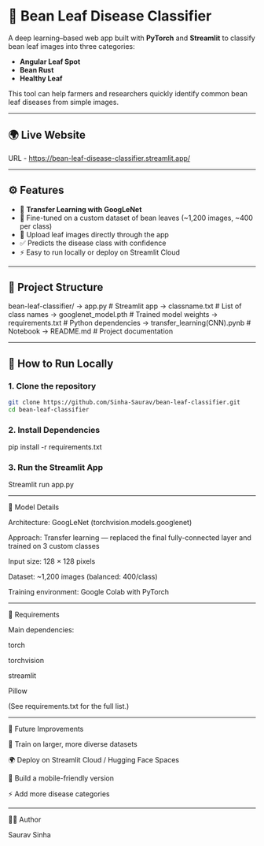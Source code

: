 # 🌱 Bean Leaf Disease Classifier

A deep learning–based web app built with **PyTorch** and **Streamlit** to classify bean leaf images into three categories:

- **Angular Leaf Spot**
- **Bean Rust**
- **Healthy Leaf**

This tool can help farmers and researchers quickly identify common bean leaf diseases from simple images.

---

## 🌍 Live Website
URL - https://bean-leaf-disease-classifier.streamlit.app/ 

---

## ⚙️ Features
- 🧠 **Transfer Learning with GoogLeNet**  
- 🎯 Fine-tuned on a custom dataset of bean leaves (~1,200 images, ~400 per class)  
- 📸 Upload leaf images directly through the app  
- ✅ Predicts the disease class with confidence  
- ⚡ Easy to run locally or deploy on Streamlit Cloud  

---

## 📂 Project Structure
bean-leaf-classifier/
-> app.py # Streamlit app
-> classname.txt # List of class names
-> googlenet_model.pth # Trained model weights
-> requirements.txt # Python dependencies
-> transfer_learning(CNN).pynb # Notebook
-> README.md # Project documentation


---

## 🚀 How to Run Locally

### 1. Clone the repository
```bash
git clone https://github.com/Sinha-Saurav/bean-leaf-classifier.git
cd bean-leaf-classifier
```
### 2. Install Dependencies
pip install -r requirements.txt

### 3. Run the Streamlit App
Streamlit run app.py

---
🧠 Model Details

Architecture: GoogLeNet (torchvision.models.googlenet)

Approach: Transfer learning — replaced the final fully-connected layer and trained on 3 custom classes

Input size: 128 × 128 pixels

Dataset: ~1,200 images (balanced: 400/class)

Training environment: Google Colab with PyTorch

---
📌 Requirements

Main dependencies:

torch

torchvision

streamlit

Pillow

(See requirements.txt for the full list.)

---
🙌 Future Improvements

🔼 Train on larger, more diverse datasets

🌍 Deploy on Streamlit Cloud / Hugging Face Spaces

📱 Build a mobile-friendly version

⚡ Add more disease categories

---
👨‍💻 Author

Saurav Sinha

